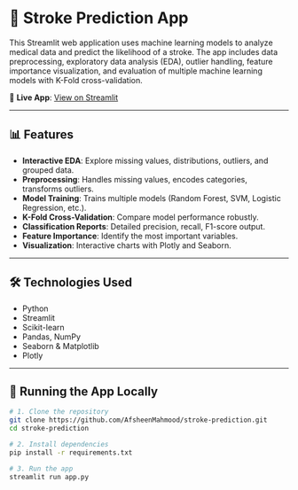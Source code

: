 # 🧠 Stroke Prediction App

This Streamlit web application uses machine learning models to analyze medical data and predict the likelihood of a stroke. The app includes data preprocessing, exploratory data analysis (EDA), outlier handling, feature importance visualization, and evaluation of multiple machine learning models with K-Fold cross-validation.

🔗 **Live App**: [View on Streamlit](https://afsheenmahmood-stroke-prediction-main-tbjpdw.streamlit.app/)

---

## 📊 Features

- **Interactive EDA**: Explore missing values, distributions, outliers, and grouped data.
- **Preprocessing**: Handles missing values, encodes categories, transforms outliers.
- **Model Training**: Trains multiple models (Random Forest, SVM, Logistic Regression, etc.).
- **K-Fold Cross-Validation**: Compare model performance robustly.
- **Classification Reports**: Detailed precision, recall, F1-score output.
- **Feature Importance**: Identify the most important variables.
- **Visualization**: Interactive charts with Plotly and Seaborn.

---

## 🛠️ Technologies Used

- Python
- Streamlit
- Scikit-learn
- Pandas, NumPy
- Seaborn & Matplotlib
- Plotly
---

## 🚀 Running the App Locally

```bash
# 1. Clone the repository
git clone https://github.com/AfsheenMahmood/stroke-prediction.git
cd stroke-prediction

# 2. Install dependencies
pip install -r requirements.txt

# 3. Run the app
streamlit run app.py

